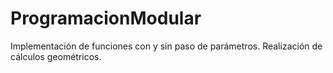 # ProgramacionModular
Implementación de funciones con y sin paso de parámetros. Realización de cálculos geométricos.

